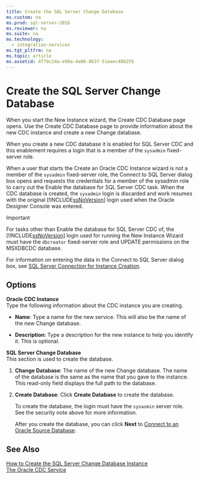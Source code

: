 ```yaml
---
title: Create the SQL Server Change Database
ms.custom: na
ms.prod: sql-server-2016
ms.reviewer: na
ms.suite: na
ms.technology: 
  - integration-services
ms.tgt_pltfrm: na
ms.topic: article
ms.assetid: 4f79c24a-e99a-4a06-8637-51eeec406259
---
```

# Create the SQL Server Change Database
  When you start the New Instance wizard, the Create CDC Database page opens. Use the Create CDC Database page to provide information about the new CDC instance and create a new Change database.  
  
 When you create a new CDC database it is enabled for SQL Server CDC and this enablement requires a login that is a member of the `sysadmin` fixed\-server role.  
  
 When a user that starts the Create an Oracle CDC Instance wizard is not a member of the `sysadmin` fixed\-server role, the Connect to SQL Server dialog box opens and requests the credentials for a member of the sysadmin role to carry out the Enable the database for SQL Server CDC task. When the CDC database is created, the `sysadmin` login is discarded and work resumes with the original [!INCLUDE[ssNoVersion](../../Token/Other/ssNoVersion_md.md)] login used when the Oracle Designer Console was entered.  
  
> [!IMPORTANT]  
>  For tasks other than Enable the database for SQL Server CDC of, the [!INCLUDE[ssNoVersion](../../Token/Other/ssNoVersion_md.md)] login used for running the New Instance Wizard must have the `dbcreator` fixed\-server role and UPDATE permissions on the MSXDBCDC database.  
  
 For information on entering the data in the Connect to SQL Server dialog box, see [SQL Server Connection for Instance Creation](../../Topics/TopicNameNotContainA/SQL-Server-Connection-for-Instance-Creation.md).  
  
## Options  
 **Oracle CDC Instance**  
 Type the following information about the CDC instance you are creating.  
  
-   **Name**: Type a name for the new service. This will also be the name of the new Change database.  
  
-   **Description**: Type a description for the new instance to help you identify it. This is optional.  
  
 **SQL Server Change Database**  
 This section is used to create the database.  
  
1.  **Change Database**: The name of the new Change database. The name of the database is the same as the name that you gave to the instance. This read\-only field displays the full path to the database.  
  
2.  **Create Database**: Click **Create Database** to create the database.  
  
     To create the database, the login must have the `sysasmin` server role. See the security note above for more information.  
  
     After you create the database, you can click **Next** to [Connect to an Oracle Source Database](../../Topics/TopicNameNotContainA/Connect-to-an-Oracle-Source-Database.md).  
  
## See Also  
 [How to Create the SQL Server Change Database Instance](../../Topics/TopicNameNotContainA/How-to-Create-the-SQL-Server-Change-Database-Instance.md)   
 [The Oracle CDC Service](../../Topics/TopicNameNotContainA/The-Oracle-CDC-Service.md)  
  
  